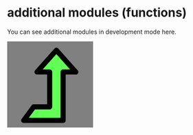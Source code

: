 # additional modules (functions)
You can see additional modules in development mode here.


![functions.png](https://github.com/CyTon-Code/additional/blob/main/logo_additional.png)
